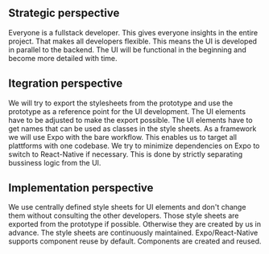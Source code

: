 ## Strategic perspective

Everyone is a fullstack developer. This gives everyone insights in the entire project. That makes all developers flexible. This means the UI is developed in parallel to the backend. The UI will be functional in the beginning and become more detailed with time.

## Itegration perspective

We will try to export the stylesheets from the prototype and use the prototype as a reference point for the UI development. The UI elements have to be adjusted to make the export possible. The UI elements have to get names that can be used as classes in the style sheets. As a framework we will use Expo with the bare workflow. This enables us to target all plattforms with one codebase. We try to minimize dependencies on Expo to switch to React-Native if necessary. This is done by strictly separating bussiness logic from the UI. 

## Implementation perspective

We use centrally defined style sheets for UI elements and don't change them without consulting the other developers. Those style sheets are exported from the prototype if possible. Otherwise they are created by us in advance. The style sheets are continuously maintained. Expo/React-Native supports component reuse by default. Components are created and reused. 
